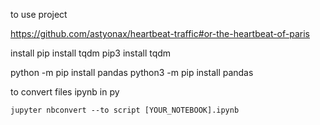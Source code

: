 to use project 

https://github.com/astyonax/heartbeat-traffic#or-the-heartbeat-of-paris

install 
pip install tqdm
pip3 install tqdm

python -m pip install pandas
python3 -m pip install pandas

to convert files ipynb in py

	jupyter nbconvert --to script [YOUR_NOTEBOOK].ipynb
